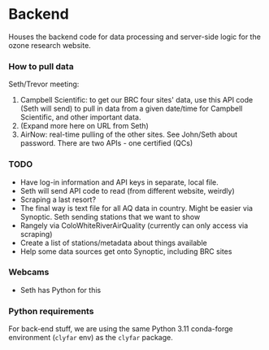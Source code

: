 # Backend
Houses the backend code for data processing and server-side logic for the ozone research website.

### How to pull data
Seth/Trevor meeting:
1. Campbell Scientific: to get our BRC four sites' data, use this API code (Seth will send) to pull in data from a given date/time for Campbell Scientific, and other important data.
2. (Expand more here on URL from Seth)
3. AirNow: real-time pulling of the other sites. See John/Seth about password. There are two APIs - one certified (QCs) 

### TODO
- Have log-in information and API keys in separate, local file.
- Seth will send API code to read (from different website, weirdly)
- Scraping a last resort?
- The final way is text file for all AQ data in country. Might be easier via Synoptic. Seth sending stations that we want to show 
- Rangely via ColoWhiteRiverAirQuality (currently can only access via scraping)
- Create a list of stations/metadata about things available 
- Help some data sources get onto Synoptic, including BRC sites 

### Webcams 
- Seth has Python for this 

### Python requirements
For back-end stuff, we are using the same Python 3.11 conda-forge environment (`clyfar` env) as the `clyfar` package.